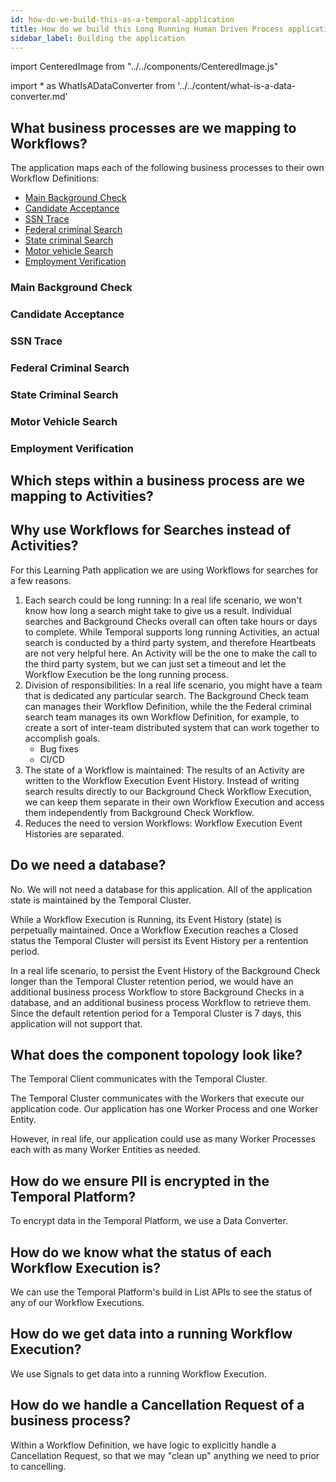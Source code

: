 ```yaml
---
id: how-do-we-build-this-as-a-temporal-application
title: How do we build this Long Running Human Driven Process application as a Temporal Application?
sidebar_label: Building the application
---
```


import CenteredImage from "../../components/CenteredImage.js"

<!-- prettier-ignore -->
import * as WhatIsADataConverter from '../../content/what-is-a-data-converter.md'

## What business processes are we mapping to Workflows?

The application maps each of the following business processes to their own Workflow Definitions:

- [Main Background Check](#main-background-check)
- [Candidate Acceptance](#candidate-acceptance)
- [SSN Trace](#ssn-trace)
- [Federal criminal Search](#federal-criminal-search)
- [State criminal Search](#state-criminal-search)
- [Motor vehicle Search](#motor-vehicle-search)
- [Employment Verification](#employment-verification)

### Main Background Check

<CenteredImage
imagePath="/diagrams/learning-path-main-background-check.svg"
imageSize="75"
title="Main Background Check Workflow Execution flow"
/>

### Candidate Acceptance

<CenteredImage
imagePath="/diagrams/learning-path-candidate-accept-flow.svg"
imageSize="100"
title="Candidate Acceptance Child Workflow Execution flow"
/>

### SSN Trace

<CenteredImage
imagePath="/diagrams/learning-path-ssn-trace-flow.svg"
imageSize="100"
title="SSN Trace Child Workflow Execution flow"
/>

### Federal Criminal Search

<CenteredImage
imagePath="/diagrams/learning-path-federal-criminal-search-flow.svg"
imageSize="100"
title="Federal Criminal Search Child Workflow Execution flow"
/>

### State Criminal Search

<CenteredImage
imagePath="/diagrams/learning-path-state-criminal-search-flow.svg"
imageSize="100"
title="State Criminal Search Child Workflow Execution flow"
/>

### Motor Vehicle Search

<CenteredImage
imagePath="/diagrams/learning-path-motor-vehicle-search-flow.svg"
imageSize="100"
title="State Criminal Search Child Workflow Execution flow"
/>

### Employment Verification

<CenteredImage
imagePath="/diagrams/learning-path-employment-verification-flow.svg"
imageSize="100"
title="Employment Verification Child Workflow Execution flow"
/>

## Which steps within a business process are we mapping to Activities?



## Why use Workflows for Searches instead of Activities?

For this Learning Path application we are using Workflows for searches for a few reasons.

1. Each search could be long running: In a real life scenario, we won't know how long a search might take to give us a result. Individual searches and Background Checks overall can often take hours or days to complete. While Temporal supports long running Activities, an actual search is conducted by a third party system, and therefore Heartbeats are not very helpful here. An Activity will be the one to make the call to the third party system, but we can just set a timeout and let the Workflow Execution be the long running process.
2. Division of responsibilities: In a real life scenario, you might have a team that is dedicated any particular search. The Background Check team can manages their Workflow Definition, while the the Federal criminal search team manages its own Workflow Definition, for example, to create a sort of inter-team distributed system that can work together to accomplish goals.
    - Bug fixes
    - CI/CD
3. The state of a Workflow is maintained: The results of an Activity are written to the Workflow Execution Event History. Instead of writing search results directly to our Background Check Workflow Execution, we can keep them separate in their own Workflow Execution and access them independently from Background Check Workflow.
4. Reduces the need to version Workflows: Workflow Execution Event Histories are separated.

## Do we need a database?

No. We will not need a database for this application.
All of the application state is maintained by the Temporal Cluster.

While a Workflow Execution is Running, its Event History (state) is perpetually maintained.
Once a Workflow Execution reaches a Closed status the Temporal Cluster will persist its Event History per a rentention period.

In a real life scenario, to persist the Event History of the Background Check longer than the Temporal Cluster retention period, we would have an additional business process Workflow to store Background Checks in a database, and an additional business process Workflow to retrieve them. Since the default retention period for a Temporal Cluster is 7 days, this application will not support that.

## What does the component topology look like?

<CenteredImage
imagePath="/diagrams/long-running-human-driven-workflow-component-topology.svg"
imageSize="75"
title="Long running human driven Workflow component topology"
/>

The Temporal Client communicates with the Temporal Cluster.

The Temporal Cluster communicates with the Workers that execute our application code.
Our application has one Worker Process and one Worker Entity.

However, in real life, our application could use as many Worker Processes each with as many Worker Entities as needed.

## How do we ensure PII is encrypted in the Temporal Platform?

To encrypt data in the Temporal Platform, we use a Data Converter.



## How do we know what the status of each Workflow Execution is?

We can use the Temporal Platform's build in List APIs to see the status of any of our Workflow Executions.

## How do we get data into a running Workflow Execution?

We use Signals to get data into a running Workflow Execution.

## How do we handle a Cancellation Request of a business process?

Within a Workflow Definition, we have logic to explicitly handle a Cancellation Request, so that we may "clean up" anything we need to prior to cancelling.
